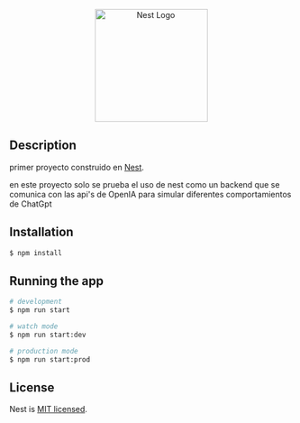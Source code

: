 <p align="center">
  <a href="http://nestjs.com/" target="blank"><img src="https://nestjs.com/img/logo-small.svg" width="200" alt="Nest Logo" /></a>
</p>

## Description

primer proyecto construido en [Nest](https://github.com/nestjs/nest).

en este proyecto solo se prueba el uso de nest como un backend que se comunica con las api's de OpenIA para simular diferentes comportamientos de ChatGpt

## Installation

```bash
$ npm install
```

## Running the app

```bash
# development
$ npm run start

# watch mode
$ npm run start:dev

# production mode
$ npm run start:prod
```

## License

Nest is [MIT licensed](LICENSE).
